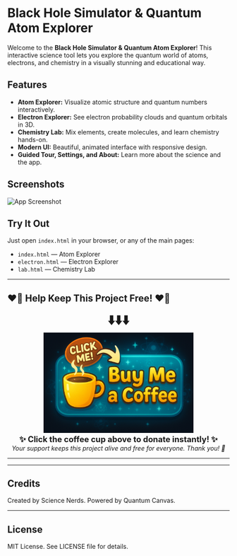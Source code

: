 # Black Hole Simulator & Quantum Atom Explorer

Welcome to the **Black Hole Simulator & Quantum Atom Explorer**! This interactive science tool lets you explore the quantum world of atoms, electrons, and chemistry in a visually stunning and educational way.

## Features
- **Atom Explorer:** Visualize atomic structure and quantum numbers interactively.
- **Electron Explorer:** See electron probability clouds and quantum orbitals in 3D.
- **Chemistry Lab:** Mix elements, create molecules, and learn chemistry hands-on.
- **Modern UI:** Beautiful, animated interface with responsive design.
- **Guided Tour, Settings, and About:** Learn more about the science and the app.

## Screenshots
![App Screenshot](https://user-images.githubusercontent.com/placeholder/quantum-lab-demo.png)

## Try It Out
Just open `index.html` in your browser, or any of the main pages:
- `index.html` — Atom Explorer
- `electron.html` — Electron Explorer
- `lab.html` — Chemistry Lab

---




## ❤️‍🔥 Help Keep This Project Free! ❤️‍🔥

<div align="center">
  <strong style="font-size:2em;">⬇️⬇️⬇️</strong><br>
  <a href="https://buymeacoffee.com/rorrimaesu" target="_blank">
    <img src="donation_image.png" alt="Buy Me A Coffee" width="340" />
  </a>
  <br>
  <strong style="font-size:1.3em;">✨ Click the coffee cup above to donate instantly! ✨</strong>
  <br>
  <em>Your support keeps this project alive and free for everyone. Thank you! 💖</em>
</div>

---

---

## Credits
Created by Science Nerds. Powered by Quantum Canvas.

---

## License
MIT License. See LICENSE file for details.
